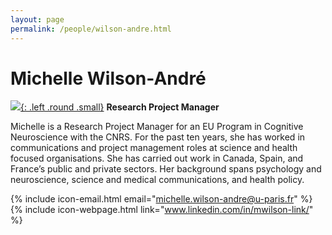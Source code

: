 ```yaml
---
layout: page
permalink: /people/wilson-andre.html
---
```

# Michelle Wilson-André
[![]({{site.baseurl}}/images/WilsonAndre.jpg){: .left .round .small}](/people/wilson-andre.html)
**Research Project Manager**  

Michelle is a Research Project Manager for an EU Program in Cognitive Neuroscience with the CNRS. For the past ten years, she has worked in communications and project management roles at science and health focused organisations. She has carried out work in Canada, Spain, and France’s public and private sectors. Her background spans psychology and neuroscience, science and medical communications, and health policy.  

{% include icon-email.html email="michelle.wilson-andre@u-paris.fr" %}  
{% include icon-webpage.html link="www.linkedin.com/in/mwilson-link/" %}